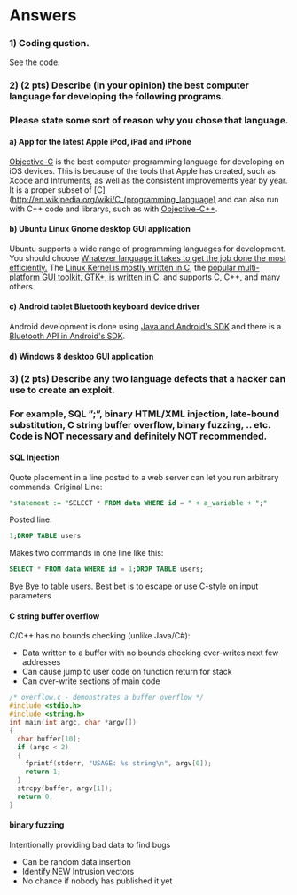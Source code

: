 # Answers

### 1) Coding qustion.
See the code.

### 2) (2 pts) Describe (in your opinion) the best computer language for developing the following programs. 
### Please state some sort of reason why you chose that language.

#### a) App for the latest Apple iPod, iPad and iPhone
[Objective-C](http://en.wikipedia.org/wiki/Objective-C) is the best computer programming language for developing on iOS devices.
This is because of the tools that Apple has created, such as Xcode and Intruments, as well as the consistent improvements year by year.
It is a proper subset of [C](http://en.wikipedia.org/wiki/C_(programming_language) and can also run with C++ code and librarys, 
such as with [Objective-C++](http://stackoverflow.com/a/3684159).

#### b) Ubuntu Linux Gnome desktop GUI application
Ubuntu supports a wide range of programming languages for development. 
You should choose [Whatever language it takes to get the job done the most efficiently.](http://askubuntu.com/a/321404)
The [Linux Kernel is mostly written in C](http://en.wikipedia.org/wiki/Linux_kernel), 
the [popular multi-platform GUI toolkit, GTK+, is written in C](http://www.gtk.org), and supports C, C++, and many others.

#### c) Android tablet Bluetooth keyboard device driver
Android development is done using [Java and Android's SDK](http://developer.android.com/sdk/index.html)
and there is a [Bluetooth API in Android's SDK](http://developer.android.com/guide/topics/connectivity/bluetooth.html).

#### d) Windows 8 desktop GUI application


### 3) (2 pts) Describe any two language defects that a hacker can use to create an exploit. 
### For example, SQL ”;”, binary HTML/XML injection, late-bound substitution, C string buffer overflow, binary fuzzing, .. etc. Code is NOT necessary and definitely NOT recommended.

#### SQL Injection

Quote placement in a line posted to a web server can let you run arbitrary commands. Original Line:
```sql
"statement := "SELECT * FROM data WHERE id = " + a_variable + ";" 
```
Posted line:
```sql
1;DROP TABLE users 
```
Makes two commands in one line like this:
```sql
SELECT * FROM data WHERE id = 1;DROP TABLE users; 
```
Bye Bye to table users. 
Best bet is to escape or use C-style on input parameters

#### C string buffer overflow

C/C++ has no bounds checking (unlike Java/C#):
- Data written to a buffer with no bounds checking over-writes next few addresses
- Can cause jump to user code on function return for stack
- Can over-write sections of main code 

```c
/* overflow.c - demonstrates a buffer overflow */
#include <stdio.h>
#include <string.h>
int main(int argc, char *argv[])
{
  char buffer[10];
  if (argc < 2)
  {
    fprintf(stderr, "USAGE: %s string\n", argv[0]);
    return 1;
  }
  strcpy(buffer, argv[1]);
  return 0;
}
```

#### binary fuzzing
Intentionally providing bad data to find bugs
- Can be random data insertion
- Identify NEW Intrusion vectors
- No chance if nobody has published it yet


